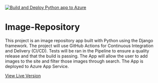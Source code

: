 [![Build and Deploy Python app to Azure](https://github.com/Juwana-Zerman/image-repository/actions/workflows/devops-starter-workflow.yml/badge.svg)](https://github.com/Juwana-Zerman/image-repository/actions/workflows/devops-starter-workflow.yml)

# Image-Repository

This project is an image repository app built with Python using the Django framework. The project will use GitHub Actions for Continuous Integration and Delivery (CI/CD). Tests will be ran in the Pipeline to ensure a quality release and that the build is passing. The App will allow the user to add images to the site and filter those images through search. The App is deployed to Azure App Service. 

[View Live Version](https://image-repository.azurewebsites.net)

